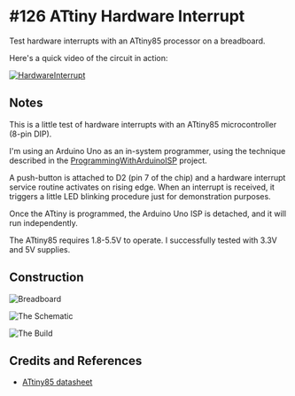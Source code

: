 # #126 ATtiny Hardware Interrupt

Test hardware interrupts with an ATtiny85 processor on a breadboard.

Here's a quick video of the circuit in action:

[![HardwareInterrupt](https://img.youtube.com/vi/VTJ1ycVzYq0/0.jpg)](https://www.youtube.com/watch?v=VTJ1ycVzYq0)

## Notes

This is a little test of hardware interrupts with an ATtiny85 microcontroller (8-pin DIP).

I'm using an Arduino Uno as an in-system programmer, using the technique described in the [ProgrammingWithArduinoISP](../ProgrammingWithArduinoISP) project.

A push-button is attached to D2 (pin 7 of the chip) and a hardware interrupt service routine activates on rising edge.
When an interrupt is received, it triggers a little LED blinking procedure just for demonstration purposes.

Once the ATtiny is programmed, the Arduino Uno ISP is detached, and it will run independently.

The ATtiny85 requires 1.8-5.5V to operate. I successfully tested with 3.3V and 5V supplies.

## Construction

![Breadboard](./assets/HardwareInterrupt_bb.jpg?raw=true)

![The Schematic](./assets/HardwareInterrupt_schematic.jpg?raw=true)

![The Build](./assets/HardwareInterrupt_build.jpg?raw=true)

## Credits and References

* [ATtiny85 datasheet](http://www.atmel.com/devices/ATTINY85.aspx)
